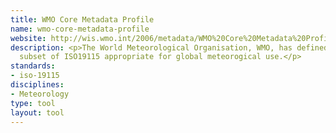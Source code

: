 ```yaml
---
title: WMO Core Metadata Profile
name: wmo-core-metadata-profile
website: http://wis.wmo.int/2006/metadata/WMO%20Core%20Metadata%20Profile%20%28October%202006%29/documentation.htm
description: <p>The World Meteorological Organisation, WMO, has defined a restrictive
  subset of ISO19115 appropriate for global meteorogical use.</p>
standards:
- iso-19115
disciplines:
- Meteorology
type: tool
layout: tool
---
```



